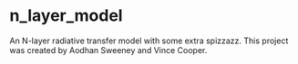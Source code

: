 # n_layer_model
An N-layer radiative transfer model with some extra spizzazz. This project was created by Aodhan Sweeney and Vince Cooper.
